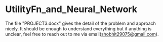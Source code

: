 # UtilityFn_and_Neural_Network

The file "PROJECT3.docx" gives the detail of the problem and approach nicely. It should be enough to understand everything but if anything is unclear, feel free to reach out to me via email(shobhit29075@gmail.com).
